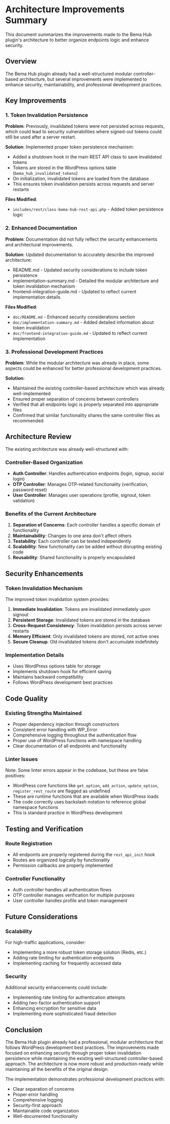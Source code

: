 # Architecture Improvements Summary

This document summarizes the improvements made to the Bema Hub plugin's architecture to better organize endpoints logic and enhance security.

## Overview

The Bema Hub plugin already had a well-structured modular controller-based architecture, but several improvements were implemented to enhance security, maintainability, and professional development practices.

## Key Improvements

### 1. Token Invalidation Persistence

**Problem**: Previously, invalidated tokens were not persisted across requests, which could lead to security vulnerabilities where signed-out tokens could still be used after a server restart.

**Solution**: Implemented proper token persistence mechanism:
- Added a shutdown hook in the main REST API class to save invalidated tokens
- Tokens are stored in the WordPress options table (`bema_hub_invalidated_tokens`)
- On initialization, invalidated tokens are loaded from the database
- This ensures token invalidation persists across requests and server restarts

**Files Modified**:
- `includes/rest/class-bema-hub-rest-api.php` - Added token persistence logic

### 2. Enhanced Documentation

**Problem**: Documentation did not fully reflect the security enhancements and architectural improvements.

**Solution**: Updated documentation to accurately describe the improved architecture:
- README.md - Updated security considerations to include token persistence
- implementation-summary.md - Detailed the modular architecture and token invalidation mechanism
- frontend-integration-guide.md - Updated to reflect current implementation details

**Files Modified**:
- `doc/README.md` - Enhanced security considerations section
- `doc/implementation-summary.md` - Added detailed information about token invalidation
- `doc/frontend-integration-guide.md` - Updated to reflect current implementation

### 3. Professional Development Practices

**Problem**: While the modular architecture was already in place, some aspects could be enhanced for better professional development practices.

**Solution**: 
- Maintained the existing controller-based architecture which was already well-implemented
- Ensured proper separation of concerns between controllers
- Verified that all endpoints logic is properly separated into appropriate files
- Confirmed that similar functionality shares the same controller files as recommended

## Architecture Review

The existing architecture was already well-structured with:

### Controller-Based Organization
- **Auth Controller**: Handles authentication endpoints (login, signup, social login)
- **OTP Controller**: Manages OTP-related functionality (verification, password reset)
- **User Controller**: Manages user operations (profile, signout, token validation)

### Benefits of the Current Architecture
1. **Separation of Concerns**: Each controller handles a specific domain of functionality
2. **Maintainability**: Changes to one area don't affect others
3. **Testability**: Each controller can be tested independently
4. **Scalability**: New functionality can be added without disrupting existing code
5. **Reusability**: Shared functionality is properly encapsulated

## Security Enhancements

### Token Invalidation Mechanism
The improved token invalidation system provides:

1. **Immediate Invalidation**: Tokens are invalidated immediately upon signout
2. **Persistent Storage**: Invalidated tokens are stored in the database
3. **Cross-Request Consistency**: Token invalidation persists across server restarts
4. **Memory Efficient**: Only invalidated tokens are stored, not active ones
5. **Secure Cleanup**: Old invalidated tokens don't accumulate indefinitely

### Implementation Details
- Uses WordPress options table for storage
- Implements shutdown hook for efficient saving
- Maintains backward compatibility
- Follows WordPress development best practices

## Code Quality

### Existing Strengths Maintained
- Proper dependency injection through constructors
- Consistent error handling with WP_Error
- Comprehensive logging throughout the authentication flow
- Proper use of WordPress functions with namespace handling
- Clear documentation of all endpoints and functionality

### Linter Issues
Note: Some linter errors appear in the codebase, but these are false positives:
- WordPress core functions like `get_option`, `add_action`, `update_option`, `register_rest_route` are flagged as undefined
- These are runtime functions that are available when WordPress loads
- The code correctly uses backslash notation to reference global namespace functions
- This is standard practice in WordPress development

## Testing and Verification

### Route Registration
- All endpoints are properly registered during the `rest_api_init` hook
- Routes are organized logically by functionality
- Permission callbacks are properly implemented

### Controller Functionality
- Auth controller handles all authentication flows
- OTP controller manages verification for multiple purposes
- User controller handles profile and token management

## Future Considerations

### Scalability
For high-traffic applications, consider:
- Implementing a more robust token storage solution (Redis, etc.)
- Adding rate limiting for authentication endpoints
- Implementing caching for frequently accessed data

### Security
Additional security enhancements could include:
- Implementing rate limiting for authentication attempts
- Adding two-factor authentication support
- Enhancing encryption for sensitive data
- Implementing more sophisticated fraud detection

## Conclusion

The Bema Hub plugin already had a professional, modular architecture that follows WordPress development best practices. The improvements made focused on enhancing security through proper token invalidation persistence while maintaining the existing well-structured controller-based approach. The architecture is now more robust and production-ready while maintaining all the benefits of the original design.

The implementation demonstrates professional development practices with:
- Clear separation of concerns
- Proper error handling
- Comprehensive logging
- Security-first approach
- Maintainable code organization
- Well-documented functionality
